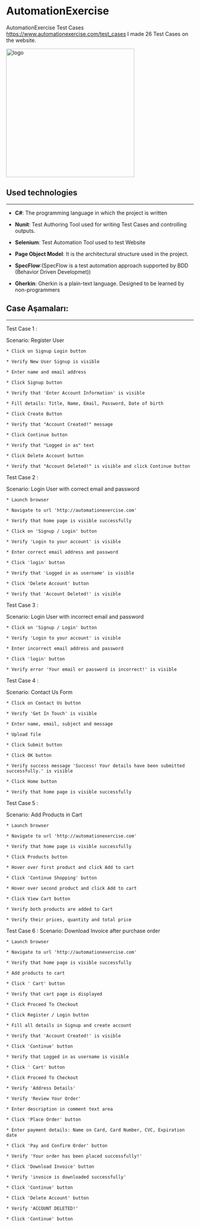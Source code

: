 # AutomationExercise
AutomationExercise Test Cases
https://www.automationexercise.com/test_cases I made 26 Test Cases on the website.

<img width="344" alt="logo" src="https://user-images.githubusercontent.com/100466472/196940302-336c572d-6b41-4d7e-907a-ad4d91400879.png">


## Used technologies
***
- **C#**: The programming language in which the project is written

- **Nunit**: Test Authoring Tool used for writing Test Cases and controlling outputs.

- **Selenium**: Test Automation Tool used to test Website

- **Page Object Model**: It is the architectural structure used in the project.

- **SpecFlow**:(SpecFlow is a test automation approach supported by BDD (Behavior Driven Developmet))

- **Gherkin**: Gherkin is a plain-text language. Designed to be learned by non-programmers

## Case Aşamaları:
***
Test Case 1 :

Scenario: Register User
```
* Click on Signup Login button

* Verify New User Signup is visible

* Enter name and email address

* Click Signup button

* Verify that 'Enter Account Information' is visible

* Fill details: Title, Name, Email, Password, Date of birth

* Click Create Button

* Verify that "Account Created!" message

* Click Continue button

* Verify that "Logged in as" text

* Click Delete Account button

* Verify that "Account Deleted!" is visible and click Continue button
```
Test Case 2 :

Scenario: Login User with correct email and password
```
* Launch browser

* Navigate to url 'http://automationexercise.com'

* Verify that home page is visible successfully

* Click on 'Signup / Login' button

* Verify 'Login to your account' is visible

* Enter correct email address and password

* Click 'login' button

* Verify that 'Logged in as username' is visible

* Click 'Delete Account' button

* Verify that 'Account Deleted!' is visible
```
Test Case 3 :

Scenario: Login User with incorrect email and password
```
* Click on 'Signup / Login' button

* Verify 'Login to your account' is visible

* Enter incorrect email address and password

* Click 'login' button

* Verify error 'Your email or password is incorrect!' is visible
```
Test Case 4 :

Scenario: Contact Us Form
```
* Click on Contact Us button

* Verify 'Get In Touch' is visible

* Enter name, email, subject and message

* Upload file

* Click Submit button

* Click OK button

* Verify success message 'Success! Your details have been submitted successfully.' is visible

* Click Home button

* Verify that home page is visible successfully
```
Test Case 5 :

Scenario: Add Products in Cart
```
* Launch browser

* Navigate to url 'http://automationexercise.com'

* Verify that home page is visible successfully

* Click Products button

* Hover over first product and click Add to cart

* Click 'Continue Shopping' button

* Hover over second product and click Add to cart

* Click View Cart button

* Verify both products are added to Cart

* Verify their prices, quantity and total price
```
Test Case 6 :
Scenario: Download Invoice after purchase order
```
* Launch browser

* Navigate to url 'http://automationexercise.com'

* Verify that home page is visible successfully

* Add products to cart

* Click ' Cart' button

* Verify that cart page is displayed

* Click Proceed To Checkout

* Click Register / Login button

* Fill all details in Signup and create account

* Verify that 'Account Created!' is visible

* Click 'Continue' button

* Verify that Logged in as username is visible

* Click ' Cart' button

* Click Proceed To Checkout

* Verify 'Address Details'

* Verify 'Review Your Order'

* Enter description in comment text area

* Click 'Place Order' button

* Enter payment details: Name on Card, Card Number, CVC, Expiration date

* Click 'Pay and Confirm Order' button

* Verify 'Your order has been placed successfully!'

* Click 'Download Invoice' button

* Verify 'invoice is downloaded successfully'

* Click 'Continue' button

* Click 'Delete Account' button

* Verify 'ACCOUNT DELETED!'

* Click 'Continue' button
```
